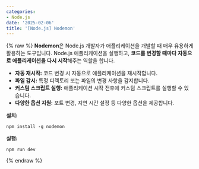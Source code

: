 ```yaml
---
categories:
- Node.js
date: '2025-02-06'
title: '[Node.js] Nodemon'
---
```


{% raw %}
**Nodemon**은 Node.js 개발자가 애플리케이션을 개발할 때 매우 유용하게 활용하는 도구입니다. Node.js 애플리케이션을 실행하고, **코드를 변경할 때마다 자동으로 애플리케이션을 다시 시작**해주는 역할을 합니다.

- **자동 재시작:** 코드 변경 시 자동으로 애플리케이션을 재시작합니다.
- **파일 감시:** 특정 디렉토리 또는 파일의 변경 사항을 감지합니다.
- **커스텀 스크립트 실행:** 애플리케이션 시작 전후에 커스텀 스크립트를 실행할 수 있습니다.
- **다양한 옵션 지원:** 포트 변경, 지연 시간 설정 등 다양한 옵션을 제공합니다.

**설치:**
```
npm install -g nodemon
```

**실행:**
```
npm run dev
```
{% endraw %}